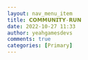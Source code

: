 ```yaml
---
layout: nav_menu_item
title: 𝗖𝗢𝗠𝗠𝗨𝗡𝗜𝗧𝗬-𝗥𝗨𝗡
date: 2022-10-27 11:33
author: yeahgamesdevs
comments: true
categories: [Primary]
---
```


